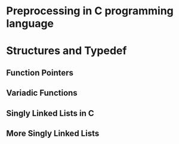 # Preprocessing in C programming language
# Structures and Typedef
## Function Pointers
## Variadic Functions
## Singly Linked Lists in C
## More Singly Linked Lists
